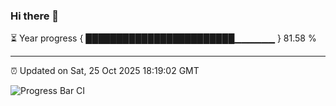 ### Hi there 👋

⏳ Year progress { ████████████████████████▁▁▁▁▁▁ } 81.58 %

---

⏰ Updated on Sat, 25 Oct 2025 18:19:02 GMT

![Progress Bar CI](https://github.com/liununu/liununu/workflows/Progress%20Bar%20CI/badge.svg)
